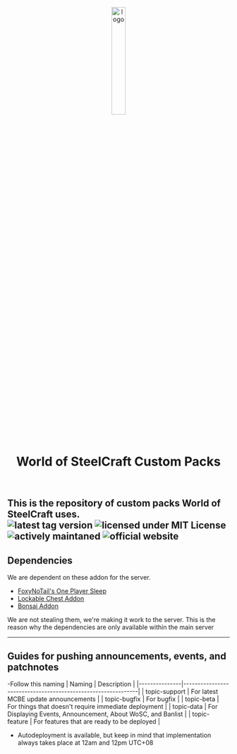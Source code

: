 <p align="center" width="20px">
  <img src="https://files.worldofsteelcraft.tk/assets/web/logo.png" alt="logo" width="25%"/><br>  
  <h1 align="center">World of SteelCraft Custom Packs</h1>
  <br>
</p>

This is the repository of custom packs **World of SteelCraft** uses.  
![latest tag version](https://img.shields.io/github/v/tag/worldofsteelcraft/wosccustompacks?style=plastic)
![licensed under MIT License](https://img.shields.io/badge/license-MIT-green?style=plastic)
![actively maintaned](https://img.shields.io/maintenance/yes/2022?style=plastic)
![official website](https://img.shields.io/badge/Website-worldofsteelcraft.tk-green?style=plastic)
---


## Dependencies
We are dependent on these addon for the server.  
- [FoxyNoTail's One Player Sleep](https://foxynotail.com/addons/ops/)
- [Lockable Chest Addon](https://mcpedl.com/lockable-chests-addon-1/)
- [Bonsai Addon](https://mcpedl.com/easy-bonsai-add-on/)

<p>We are not stealing them, we're making it work to the server. This is the reason why the dependencies are only available within the main server</p>

---
## Guides for pushing announcements, events, and patchnotes
-Follow this naming
| Naming        | Description                                                  |
|---------------|--------------------------------------------------------------|
| topic-support | For latest MCBE update announcements                         |
| topic-bugfix  | For bugfix                                                   |
| topic-beta    | For things that doesn't require immediate deployment         |
| topic-data    | For Displaying Events, Announcement, About WoSC, and Banlist |
| topic-feature | For features that are ready to be deployed                   |
- Autodeployment is available, but keep in mind that implementation always takes place at 12am and 12pm UTC+08
